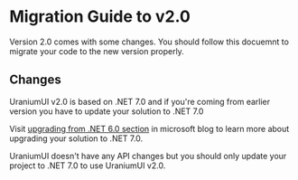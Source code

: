 # Migration Guide to v2.0
Version 2.0 comes with some changes. You should follow this docuemnt to migrate your code to the new version properly.

## Changes
UraniumUI v2.0 is based on .NET 7.0 and if you're coming from earlier version you have to update your solution to .NET 7.0

Visit [upgrading from .NET 6.0 section](https://devblogs.microsoft.com/dotnet/dotnet-maui-dotnet-7/#upgrading-from-net-6) in microsoft blog to learn more about upgrading your solution to .NET 7.0.

UraniumUI doesn't have any API changes but you should only update your project to .NET 7.0 to use UraniumUI v2.0.
